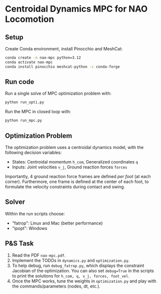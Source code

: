 # Centroidal Dynamics MPC for NAO Locomotion

## Setup

Create Conda environment, install Pinocchio and MeshCat:

```bash
conda create -n nao-mpc python=3.12
conda activate nao-mpc
conda install pinocchio meshcat-python -c conda-forge
```

## Run code

Run a single solve of MPC optimization problem with:

```bash
python run_opti.py
```

Run the MPC in closed loop with:

```bash
python run_mpc.py
```

## Optimization Problem

The optimization problem uses a centroidal dynamics model, with the following decision variables:
- States: Centroidal momentum `h_com`, Generalized coordinates `q`
- Inputs: Joint velocities `v_j`, Ground reaction forces `forces`

Importantly, 4 ground reaction force frames are defined *per foot* (at each corner). Furthermore, one frame is defined at the center of each foot, to formulate the velocity constraints during contact and swing.

## Solver

Within the run scripts choose:
- "fatrop": Linux and Mac (better performance)
- "ipopt": Windows

## P&S Task

1. Read the PDF `nao-mpc.pdf`.
2. Implement the TODOs in `dynamics.py` and `optimization.py`.
3. To help debug, run `debug_fatrop.py`, which displays the constraint Jacobian of the optimization. You can also set `debug=True` in the scripts to print the solutions for `h_com, q, v_j, forces, foot_vel`. 
4. Once the MPC works, tune the weights in `optimization.py` and play with the commands/parameters (nodes, dt, etc.).
